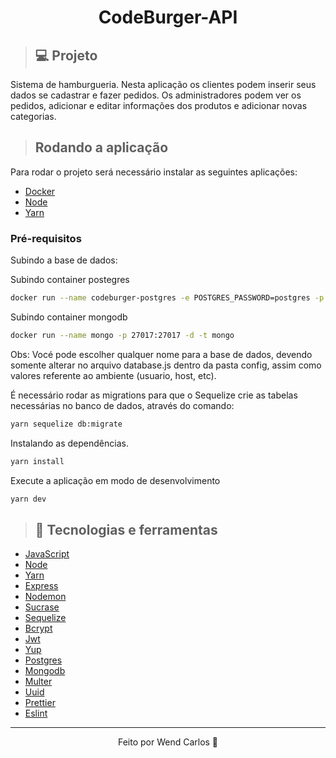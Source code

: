 <h1 align="center">CodeBurger-API</h1>

>## 💻 Projeto

<p>Sistema de hamburgueria. Nesta aplicação os clientes podem inserir seus dados se cadastrar e fazer pedidos. Os administradores podem ver os pedidos, adicionar e editar informações dos produtos e adicionar novas categorias.</p>

>## Rodando a aplicação
Para rodar o projeto será necessário instalar as seguintes aplicações:
* [Docker](https://www.docker.com/)
* [Node](https://nodejs.org/en/)
* [Yarn](https://yarnpkg.com/getting-started/install)

### Pré-requisitos
Subindo a base de dados:

Subindo container postegres
```bash
docker run --name codeburger-postgres -e POSTGRES_PASSWORD=postgres -p 5432:5432 -d postgres
```

Subindo container mongodb
```bash
docker run --name mongo -p 27017:27017 -d -t mongo
```
Obs: Vocé pode escolher qualquer nome para a base de dados, devendo somente alterar no arquivo database.js dentro da pasta config, assim como valores referente ao ambiente (usuario, host, etc).

É necessário rodar as migrations para que o Sequelize crie as tabelas necessárias no banco de dados, através do comando:

```bash
yarn sequelize db:migrate
```

Instalando as dependências.
```bash
yarn install 
```

Execute a aplicação em modo de desenvolvimento
```bash
yarn dev
```

>## 🚀 Tecnologias e ferramentas 
* [JavaScript](https://developer.mozilla.org/pt-BR/docs/Web/JavaScript)
* [Node](https://nodejs.org/en/)
* [Yarn](https://yarnpkg.com/getting-started/install)
* [Express](https://expressjs.com/pt-br/)
* [Nodemon](https://www.npmjs.com/package/nodemon)
* [Sucrase](https://www.npmjs.com/package/sucrase)
* [Sequelize](https://sequelize.org/master/manual/getting-started.html)
* [Bcrypt](https://www.npmjs.com/package/bcrypt)
* [Jwt](https://jwt.io/)
* [Yup](https://www.npmjs.com/package/yup)
* [Postgres](https://www.postgresql.org/)
* [Mongodb](https://www.mongodb.com/)
* [Multer](https://www.npmjs.com/package/multer)
* [Uuid](https://www.npmjs.com/package/uuid)
* [Prettier](https://prettier.io/)
* [Eslint](https://eslint.org/)

---
<p align="center">Feito por Wend Carlos 👋</p>